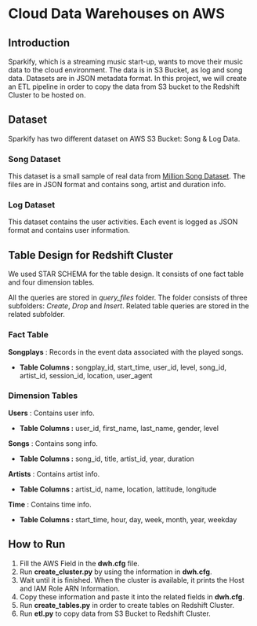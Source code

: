 # Cloud Data Warehouses on AWS

## Introduction

Sparkify, which is a streaming music start-up,  wants to move their music data to the cloud environment. 
The data is in S3 Bucket, as log and song data. Datasets are in JSON metadata format.
In this project, we will create an ETL pipeline in order to copy the data from S3 bucket to the Redshift Cluster to be hosted on. 

## Dataset

Sparkify has two different dataset on AWS S3 Bucket: Song & Log Data.

### Song Dataset 

This dataset is a small sample of real data from [Million Song Dataset](http://millionsongdataset.com/). The files are in JSON format and contains song, artist and duration info.

### Log Dataset

This dataset contains the user activities. Each event is logged as JSON format and contains user information. 


## Table Design for Redshift Cluster

We used STAR SCHEMA for the table design. It consists of one fact table and four dimension tables. 

All the queries are stored in _query_files_ folder. The folder consists of three subfolders: _Create_, _Drop_ and _Insert_. Related table queries are stored in the related subfolder.

### Fact Table

**Songplays** : Records in the event data associated with the played songs. 
- **Table Columns :** songplay_id, start_time, user_id, level, song_id, artist_id, session_id, location, user_agent

### Dimension Tables 

**Users** : Contains user info.
- **Table Columns :** user_id, first_name, last_name, gender, level

**Songs** : Contains song info.
- **Table Columns :** song_id, title, artist_id, year, duration

**Artists** : Contains artist info.
- **Table Columns :** artist_id, name, location, lattitude, longitude
  
**Time** : Contains time info.
- **Table Columns :** start_time, hour, day, week, month, year, weekday
  
## How to Run

1. Fill the AWS Field in the __dwh.cfg__ file.
2. Run __create_cluster.py__ by using the information in __dwh.cfg__. 
3. Wait until it is finished. When the cluster is available, it prints the Host and IAM Role ARN Information.
4. Copy these information and paste it into the related fields in __dwh.cfg__.
5. Run __create_tables.py__ in order to create tables on Redshift Cluster.
6. Run __etl.py__ to copy data from S3 Bucket to Redshift Cluster.
